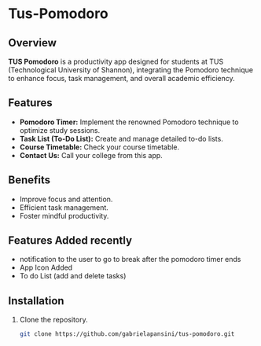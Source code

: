 # Tus-Pomodoro



## Overview
**TUS Pomodoro** is a productivity app designed for students at TUS (Technological University of Shannon), integrating the Pomodoro technique to enhance focus, task management, and overall academic efficiency.

## Features
- **Pomodoro Timer:** Implement the renowned Pomodoro technique to optimize study sessions.
- **Task List (To-Do List):** Create and manage detailed to-do lists.
- **Course Timetable:** Check your course timetable.
- **Contact Us:** Call your college from this app.


## Benefits
- Improve focus and attention.
- Efficient task management.
- Foster mindful productivity.


## Features Added recently
- notification to the user to go to break after the pomodoro timer ends
- App Icon Added
- To do List (add and delete tasks)

  
## Installation
1. Clone the repository.
   ```bash
   git clone https://github.com/gabrielapansini/tus-pomodoro.git
